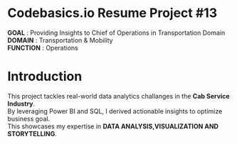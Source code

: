    # Codebasics.io Resume Project #13  
**GOAL**     :  Providing Insights to Chief of Operations in Transportation Domain  
**DOMAIN**   :  Transportation & Mobility  
**FUNCTION** :  Operations

# Introduction  
This project tackles real-world data analytics challanges in the **Cab Service Industry**.  
By leveraging Power BI and SQL, I derived actionable insights to optimize business goal.  
This showcases my expertise in **DATA ANALYSIS,VISUALIZATION  AND  
STORYTELLING**.
